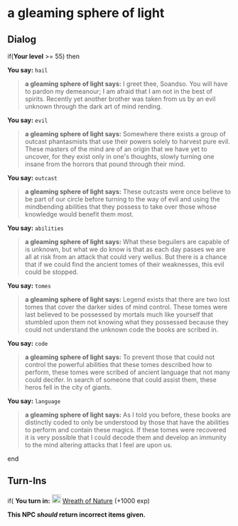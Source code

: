 # a gleaming sphere of light
## Dialog

if(**Your level** >= 55) then


**You say:** `hail`




>**a gleaming sphere of light says:** I greet thee, Soandso. You will have to pardon my demeanour; I am afraid that I am not in the best of spirits. Recently yet another brother was taken from us by an evil unknown through the dark art of mind rending.


**You say:** `evil`




>**a gleaming sphere of light says:** Somewhere there exists a group of outcast phantasmists that use their powers solely to harvest pure evil. These masters of the mind are of an origin that we have yet to uncover, for they exist only in one's thoughts, slowly turning one insane from the horrors that pound through their mind.


**You say:** `outcast`




>**a gleaming sphere of light says:** These outcasts were once believe to be part of our circle before turning to the way of evil and using the mindbending abilities that they possess to take over those whose knowledge would benefit them most.


**You say:** `abilities`




>**a gleaming sphere of light says:** What these beguilers are capable of is unknown, but what we do know is that as each day passes we are all at risk from an attack that could very wellus. But there is a chance that if we could find the ancient tomes of their weaknesses, this evil could be stopped.


**You say:** `tomes`




>**a gleaming sphere of light says:** Legend exists that there are two lost tomes that cover the darker sides of mind control. These tomes were last believed to be possessed by mortals much like yourself that stumbled upon them not knowing what they possessed because they could not understand the unknown code the books are scribed in.


**You say:** `code`




>**a gleaming sphere of light says:** To prevent those that could not control the powerful abilities that these tomes described how to perform, these tomes were scribed of ancient language that not many could decifer. In search of someone that could assist them, these heros fell in the city of giants.


**You say:** `language`




>**a gleaming sphere of light says:** As I told you before, these books are distinctly coded to only be understood by those that have the abilities to perform and contain these magics. If these tomes were recovered it is very possible that I could decode them and develop an immunity to the mind altering attacks that I feel are upon us.

end

## Turn-Ins





if( **You turn in:** <img style="background:url(/static/icons/blank_slot.gif);width:20px;height:20px;" src="/static/icons/item_1072.png" alt="" /> <a
                                href="/item/1325" data-url="1325" class="tooltip-link link">Wreath of Nature</a> (+1000 exp)

 

**This NPC *should* return incorrect items given.**
